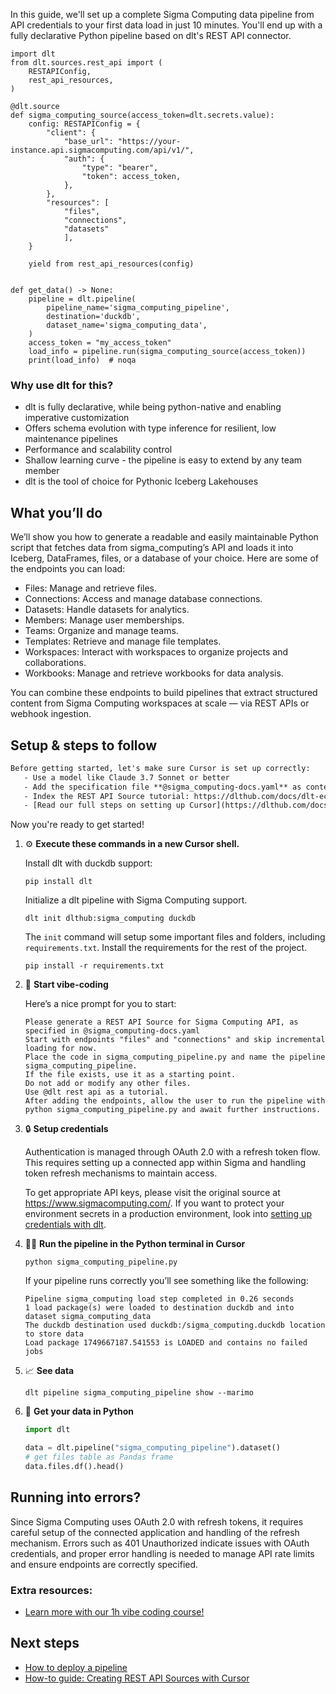 In this guide, we'll set up a complete Sigma Computing data pipeline from API credentials to your first data load in just 10 minutes. You'll end up with a fully declarative Python pipeline based on dlt's REST API connector.

```python-outcome
import dlt
from dlt.sources.rest_api import (
    RESTAPIConfig,
    rest_api_resources,
)

@dlt.source
def sigma_computing_source(access_token=dlt.secrets.value):
    config: RESTAPIConfig = {
        "client": {
            "base_url": "https://your-instance.api.sigmacomputing.com/api/v1/",
            "auth": {
                "type": "bearer",
                "token": access_token,
            },
        },
        "resources": [
            "files",
            "connections",
            "datasets"
            ],
    }

    yield from rest_api_resources(config)


def get_data() -> None:
    pipeline = dlt.pipeline(
        pipeline_name='sigma_computing_pipeline',
        destination='duckdb',
        dataset_name='sigma_computing_data', 
    )
    access_token = "my_access_token"
    load_info = pipeline.run(sigma_computing_source(access_token))
    print(load_info)  # noqa
```

### Why use dlt for this?

- dlt is fully declarative, while being python-native and enabling imperative customization
- Offers schema evolution with type inference for resilient, low maintenance pipelines
- Performance and scalability control
- Shallow learning curve - the pipeline is easy to extend by any team member
- dlt is the tool of choice for Pythonic Iceberg Lakehouses

## What you’ll do

We’ll show you how to generate a readable and easily maintainable Python script that fetches data from sigma_computing’s API and loads it into Iceberg, DataFrames, files, or a database of your choice. Here are some of the endpoints you can load:

- Files: Manage and retrieve files.
- Connections: Access and manage database connections.
- Datasets: Handle datasets for analytics.
- Members: Manage user memberships.
- Teams: Organize and manage teams.
- Templates: Retrieve and manage file templates.
- Workspaces: Interact with workspaces to organize projects and collaborations.
- Workbooks: Manage and retrieve workbooks for data analysis.

You can combine these endpoints to build pipelines that extract structured content from Sigma Computing workspaces at scale — via REST APIs or webhook ingestion.

## Setup & steps to follow

```default
Before getting started, let's make sure Cursor is set up correctly:
   - Use a model like Claude 3.7 Sonnet or better
   - Add the specification file **@sigma_computing-docs.yaml** as context
   - Index the REST API Source tutorial: https://dlthub.com/docs/dlt-ecosystem/verified-sources/rest_api/ and add it to context as **@dlt rest api**
   - [Read our full steps on setting up Cursor](https://dlthub.com/docs/dlt-ecosystem/llm-tooling/cursor-restapi#23-configuring-cursor-with-documentation)
```

Now you're ready to get started! 

1. ⚙️ **Execute these commands in a new Cursor shell.**
    
    Install dlt with duckdb support:
    ```shell
    pip install dlt
    ```

    Initialize a dlt pipeline with Sigma Computing support.
    ```shell
    dlt init dlthub:sigma_computing duckdb
    ```

    The `init` command will setup some important files and folders, including `requirements.txt`. Install the requirements for the rest of the project.
    ```shell
    pip install -r requirements.txt
    ```
    
2. 🤠 **Start vibe-coding**
    
    Here’s a nice prompt for you to start: 
    
    ```prompt
    Please generate a REST API Source for Sigma Computing API, as specified in @sigma_computing-docs.yaml 
    Start with endpoints "files" and "connections" and skip incremental loading for now. 
    Place the code in sigma_computing_pipeline.py and name the pipeline sigma_computing_pipeline. 
    If the file exists, use it as a starting point. 
    Do not add or modify any other files. 
    Use @dlt rest api as a tutorial. 
    After adding the endpoints, allow the user to run the pipeline with python sigma_computing_pipeline.py and await further instructions.
    ```

    
3. 🔒 **Setup credentials** 
    
    Authentication is managed through OAuth 2.0 with a refresh token flow. This requires setting up a connected app within Sigma and handling token refresh mechanisms to maintain access.
    
    To get appropriate API keys, please visit the original source at https://www.sigmacomputing.com/.
    If you want to protect your environment secrets in a production environment, look into [setting up credentials with dlt](https://dlthub.com/docs/walkthroughs/add_credentials).
    
4. 🏃‍♀️ **Run the pipeline in the Python terminal in Cursor**
    
    ```shell
    python sigma_computing_pipeline.py
    ```
    
    If your pipeline runs correctly you’ll see something like the following:
    
    ```shell
    Pipeline sigma_computing load step completed in 0.26 seconds
    1 load package(s) were loaded to destination duckdb and into dataset sigma_computing_data
    The duckdb destination used duckdb:/sigma_computing.duckdb location to store data
    Load package 1749667187.541553 is LOADED and contains no failed jobs
    ```
    
5. 📈 **See data**
    
    ```shell
    dlt pipeline sigma_computing_pipeline show --marimo
    ```
    
6. 🐍 **Get your data in Python**
    
    ```python
    import dlt

   data = dlt.pipeline("sigma_computing_pipeline").dataset()
   # get files table as Pandas frame
   data.files.df().head()
    ```

## Running into errors?

Since Sigma Computing uses OAuth 2.0 with refresh tokens, it requires careful setup of the connected application and handling of the refresh mechanism. Errors such as 401 Unauthorized indicate issues with OAuth credentials, and proper error handling is needed to manage API rate limits and ensure endpoints are correctly specified.

### Extra resources:

- [Learn more with our 1h vibe coding course!](https://www.youtube.com/watch?v=GGid70rnJuM)

## Next steps

- [How to deploy a pipeline](https://dlthub.com/docs/walkthroughs/deploy-a-pipeline)
- [How-to guide: Creating REST API Sources with Cursor](https://dlthub.com/docs/dlt-ecosystem/llm-tooling/cursor-restapi)
